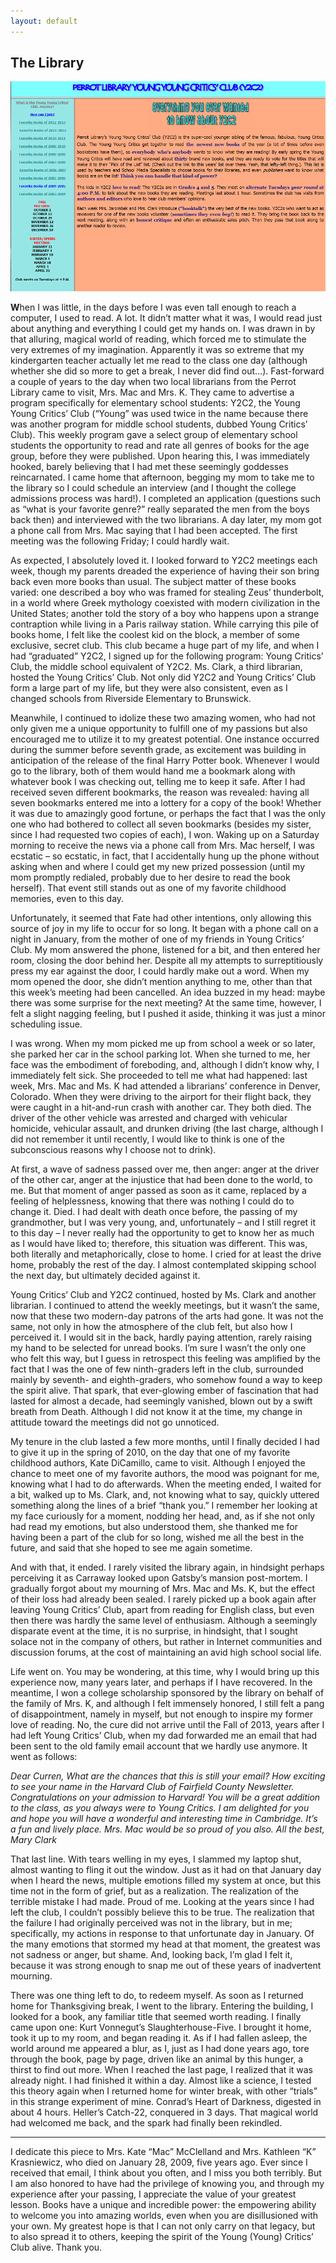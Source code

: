 ```yaml
---
layout: default
---
```

## The Library

![Image](images/perrot-ycc.png "YCC Homepage")

**W**hen I was little, in the days before I was even tall enough to reach a computer, I used to read. A lot. It didn’t matter what it was, I would read just about anything and everything I could get my hands on. I was drawn in by that alluring, magical world of reading, which forced me to stimulate the very extremes of my imagination. Apparently it was so extreme that my kindergarten teacher actually let me read to the class one day (although whether she did so more to get a break, I never did find out…). Fast-forward a couple of years to the day when two local librarians from the Perrot Library came to visit, Mrs. Mac and Mrs. K. They came to advertise a program specifically for elementary school students: Y2C2, the Young Young Critics’ Club (“Young” was used twice in the name because there was another program for middle school students, dubbed Young Critics’ Club). This weekly program gave a select group of elementary school students the opportunity to read and rate all genres of books for the age group, before they were published. Upon hearing this, I was immediately hooked, barely believing that I had met these seemingly goddesses reincarnated. I came home that afternoon, begging my mom to take me to the library so I could schedule an interview (and I thought the college admissions process was hard!). I completed an application (questions such as “what is your favorite genre?” really separated the men from the boys back then) and interviewed with the two librarians. A day later, my mom got a phone call from Mrs. Mac saying that I had been accepted. The first meeting was the following Friday; I could hardly wait.</p>

As expected, I absolutely loved it. I looked forward to Y2C2 meetings each week, though my parents dreaded the experience of having their son bring back even more books than usual. The subject matter of these books varied: one described a boy who was framed for stealing Zeus’ thunderbolt, in a world where Greek mythology coexisted with modern civilization in the United States; another told the story of a boy who happens upon a strange contraption while living in a Paris railway station. While carrying this pile of books home, I felt like the coolest kid on the block, a member of some exclusive, secret club. This club became a huge part of my life, and when I had “graduated” Y2C2, I signed up for the following program: Young Critics’ Club, the middle school equivalent of Y2C2. Ms. Clark, a third librarian, hosted the Young Critics’ Club. Not only did Y2C2 and Young Critics’ Club form a large part of my life, but they were also consistent, even as I changed schools from Riverside Elementary to Brunswick.

Meanwhile, I continued to idolize these two amazing women, who had not only given me a unique opportunity to fulfill one of my passions but also encouraged me to utilize it to my greatest potential. One instance occurred during the summer before seventh grade, as excitement was building in anticipation of the release of the final Harry Potter book. Whenever I would go to the library, both of them would hand me a bookmark along with whatever book I was checking out, telling me to keep it safe. After I had received seven different bookmarks, the reason was revealed: having all seven bookmarks entered me into a lottery for a copy of the book! Whether it was due to amazingly good fortune, or perhaps the fact that I was the only one who had bothered to collect all seven bookmarks (besides my sister, since I had requested two copies of each), I won. Waking up on a Saturday morning to receive the news via a phone call from Mrs. Mac herself, I was ecstatic – so ecstatic, in fact, that I accidentally hung up the phone without asking when and where I could get my new prized possession (until my mom promptly redialed, probably due to her desire to read the book herself).  That event still stands out as one of my favorite childhood memories, even to this day.

Unfortunately, it seemed that Fate had other intentions, only allowing this source of joy in my life to occur for so long. It began with a phone call on a night in January, from the mother of one of my friends in Young Critics’ Club. My mom answered the phone, listened for a bit, and then entered her room, closing the door behind her. Despite all my attempts to surreptitiously press my ear against the door, I could hardly make out a word. When my mom opened the door, she didn’t mention anything to me, other than that this week’s meeting had been cancelled.  An idea buzzed in my head: maybe there was some surprise for the next meeting? At the same time, however, I felt a slight nagging feeling, but I pushed it aside, thinking it was just a minor scheduling issue.

I was wrong. When my mom picked me up from school a week or so later, she parked her car in the school parking lot. When she turned to me, her face was the embodiment of foreboding, and, although I didn’t know why, I immediately felt sick. She proceeded to tell me what had happened: last week, Mrs. Mac and Ms. K had attended a librarians’ conference in Denver, Colorado. When they were driving to the airport for their flight back, they were caught in a hit-and-run crash with another car. They both died. The driver of the other vehicle was arrested and charged with vehicular homicide, vehicular assault, and drunken driving (the last charge, although I did not remember it until recently, I would like to think is one of the subconscious reasons why I choose not to drink).

At first, a wave of sadness passed over me, then anger: anger at the driver of the other car, anger at the injustice that had been done to the world, to me. But that moment of anger passed as soon as it came, replaced by a feeling of helplessness, knowing that there was nothing I could do to change it. Died. I had dealt with death once before, the passing of my grandmother, but I was very young, and, unfortunately – and I still regret it to this day – I never really had the opportunity to get to know her as much as I would have liked to; therefore, this situation was different. This was, both literally and metaphorically, close to home. I cried for at least the drive home, probably the rest of the day. I almost contemplated skipping school the next day, but ultimately decided against it.

Young Critics’ Club and Y2C2 continued, hosted by Ms. Clark and another librarian. I continued to attend the weekly meetings, but it wasn’t the same, now that these two modern-day patrons of the arts had gone. It was not the same, not only in how the atmosphere of the club felt, but also how I perceived it. I would sit in the back, hardly paying attention, rarely raising my hand to be selected for unread books. I’m sure I wasn’t the only one who felt this way, but I guess in retrospect this feeling was amplified by the fact that I was the one of few ninth-graders left in the club, surrounded mainly by seventh- and eighth-graders, who somehow found a way to keep the spirit alive. That spark, that ever-glowing ember of fascination that had lasted for almost a decade, had seemingly vanished, blown out by a swift breath from Death. Although I did not know it at the time, my change in attitude toward the meetings did not go unnoticed.

My tenure in the club lasted a few more months, until I finally decided I had to give it up in the spring of 2010, on the day that one of my favorite childhood authors, Kate DiCamillo, came to visit. Although I enjoyed the chance to meet one of my favorite authors, the mood was poignant for me, knowing what I had to do afterwards. When the meeting ended, I waited for a bit, walked up to Ms. Clark, and, not knowing what to say, quickly uttered something along the lines of a brief “thank you.” I remember her looking at my face curiously for a moment, nodding her head, and, as if she not only had read my emotions, but also understood them, she thanked me for having been a part of the club for so long, wished me all the best in the future, and said that she hoped to see me again sometime.

And with that, it ended. I rarely visited the library again, in hindsight perhaps perceiving it as Carraway looked upon Gatsby’s mansion post-mortem. I gradually forgot about my mourning of Mrs. Mac and Ms. K, but the effect of their loss had already been sealed. I rarely picked up a book again after leaving Young Critics’ Club, apart from reading for English class, but even then there was hardly the same level of enthusiasm. Although a seemingly disparate event at the time, it is no surprise, in hindsight, that I sought solace not in the company of others, but rather in Internet communities and discussion forums, at the cost of maintaining an avid high school social life.

Life went on. You may be wondering, at this time, why I would bring up this experience now, many years later, and perhaps if I have recovered. In the meantime, I won a college scholarship sponsored by the library on behalf of the family of Mrs. K, and although I felt immensely honored, I still felt a pang of disappointment, namely in myself, but not enough to inspire my former love of reading. No, the cure did not arrive until the Fall of 2013, years after I had left Young Critics’ Club, when my dad forwarded me an email that had been sent to the old family email account that we hardly use anymore.  It went as follows:

_Dear Curren,_
_What are the chances that this is still your email?_
_How exciting to see your name in the Harvard Club of Fairfield County Newsletter. Congratulations on your admission to Harvard! You will be a great addition to the class, as you always were to Young Critics. I am delighted for you and hope you will have a wonderful and interesting time in Cambridge. It’s a fun and lively place. Mrs. Mac would be so proud of you also._
_All the best,_
_Mary Clark_


That last line. With tears welling in my eyes, I slammed my laptop shut, almost wanting to fling it out the window. Just as it had on that January day when I heard the news, multiple emotions filled my system at once, but this time not in the form of grief, but as a realization. The realization of the terrible mistake I had made. Proud of me.  Looking at the years since I had left the club, I couldn’t possibly believe this to be true. The realization that the failure I had originally perceived was not in the library, but in me; specifically, my actions in response to that unfortunate day in January. Of the many emotions that stormed my head at that moment, the greatest was not sadness or anger, but shame. And, looking back, I’m glad I felt it, because it was strong enough to snap me out of these years of inadvertent mourning.

There was one thing left to do, to redeem myself. As soon as I returned home for Thanksgiving break, I went to the library. Entering the building, I looked for a book, any familiar title that seemed worth reading. I finally came upon one: Kurt Vonnegut’s Slaughterhouse-Five. I brought it home, took it up to my room, and began reading it. As if I had fallen asleep, the world around me appeared a blur, as I, just as I had done years ago, tore through the book, page by page, driven like an animal by this hunger, a thirst to find out more. When I reached the last page, I realized that it was already night. I had finished it within a day. Almost like a science, I tested this theory again when I returned home for winter break, with other “trials” in this strange experiment of mine. Conrad’s Heart of Darkness, digested in about 4 hours. Heller’s Catch-22, conquered in 3 days.  That magical world had welcomed me back, and the spark had finally been rekindled.

---------------

I dedicate this piece to Mrs. Kate “Mac” McClelland and Mrs. Kathleen “K” Krasniewicz, who died on January 28, 2009, five years ago. Ever since I received that email, I think about you often, and I miss you both terribly. But I am also honored to have had the privilege of knowing you, and through my experience after your passing, I appreciate the value of your greatest lesson. Books have a unique and incredible power: the empowering ability to welcome you into amazing worlds, even when you are disillusioned with your own. My greatest hope is that I can not only carry on that legacy, but to also spread it to others, keeping the spirit of the Young (Young) Critics’ Club alive. Thank you.
